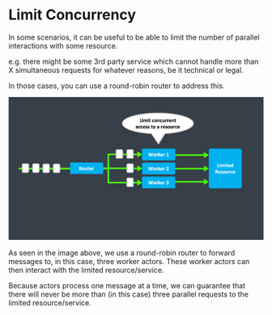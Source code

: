 
# Limit Concurrency

In some scenarios, it can be useful to be able to limit the number of parallel interactions with some resource.

e.g. there might be some 3rd party service which cannot handle more than X simultaneous requests for whatever reasons, be it technical or legal.

In those cases, you can use a round-robin router to address this.

![Limit Concurrency](images/limit-concurrency.png)

As seen in the image above, we use a round-robin router to forward messages to, in this case, three worker actors.
These worker actors can then interact with the limited resource/service.

Because actors process one message at a time, we can guarantee that there will never be more than (in this case) three parallel requests to the limited resource/service.
